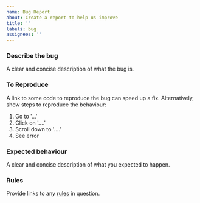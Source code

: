 ```yaml
---
name: Bug Report
about: Create a report to help us improve
title: ''
labels: bug
assignees: ''
---
```


### Describe the bug

A clear and concise description of what the bug is.

### To Reproduce

A link to some code to reproduce the bug can speed up a fix. Alternatively, show steps to reproduce the behaviour:

1. Go to '...'
2. Click on '....'
3. Scroll down to '....'
4. See error

### Expected behaviour

A clear and concise description of what you expected to happen.

### Rules

Provide links to any [rules](https://docs.microsoft.com/en-us/visualstudio/ide/editorconfig-code-style-settings-reference) in question.
